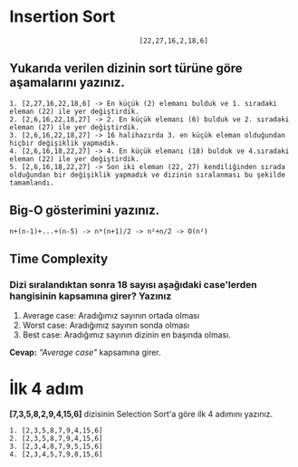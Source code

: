 ﻿# Insertion Sort
```
								[22,27,16,2,18,6] 		
```		
## Yukarıda verilen dizinin sort türüne göre aşamalarını yazınız.
```
1. [2,27,16,22,18,6] -> En küçük (2) elemanı bulduk ve 1. sıradaki eleman (22) ile yer değiştirdik.
2. [2,6,16,22,18,27] -> 2. En küçük elemanı (6) bulduk ve 2. sıradaki eleman (27) ile yer değiştirdik.
3. [2,6,16,22,18,27] -> 16 halihazırda 3. en küçük eleman olduğundan hiçbir değişiklik yapmadık.
4. [2,6,16,18,22,27] -> 4. En küçük elemanı (18) bulduk ve 4.sıradaki eleman (22) ile yer değiştirdik.
5. [2,6,16,18,22,27] -> Son iki eleman (22, 27) kendiliğinden sırada olduğundan bir değişiklik yapmadık ve dizinin sıralanması bu şekilde tamamlandı.
```

## Big-O gösterimini yazınız.
```
n+(n-1)+...+(n-5) -> n*(n+1)/2 -> n²+n/2 -> O(n²)
```

## Time Complexity
### Dizi sıralandıktan sonra 18 sayısı aşağıdaki case'lerden hangisinin kapsamına girer? Yazınız
1.  Average case: Aradığımız sayının ortada olması
2.  Worst case: Aradığımız sayının sonda olması
3.  Best case: Aradığımız sayının dizinin en başında olması.

**Cevap:** _"Average case"_ kapsamına girer.

# İlk 4 adım
**[7,3,5,8,2,9,4,15,6]** dizisinin Selection Sort'a göre ilk 4 adımını yazınız.

```
1. [2,3,5,8,7,9,4,15,6]
2. [2,3,5,8,7,9,4,15,6]
3. [2,3,4,8,7,9,5,15,6]
4. [2,3,4,5,7,9,8,15,6]
```
